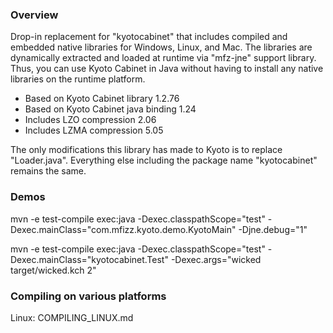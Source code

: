 ### Overview

Drop-in replacement for "kyotocabinet" that includes compiled and embedded
native libraries for Windows, Linux, and Mac.  The libraries are dynamically
extracted and loaded at runtime via "mfz-jne" support library.  Thus, you can
use Kyoto Cabinet in Java without having to install any native libraries on
the runtime platform.

 - Based on Kyoto Cabinet library 1.2.76
 - Based on Kyoto Cabinet java binding 1.24
 - Includes LZO compression 2.06
 - Includes LZMA compression 5.05

The only modifications this library has made to Kyoto is to replace "Loader.java".
Everything else including the package name "kyotocabinet" remains the same.

### Demos

mvn -e test-compile exec:java -Dexec.classpathScope="test" -Dexec.mainClass="com.mfizz.kyoto.demo.KyotoMain" -Djne.debug="1"

mvn -e test-compile exec:java -Dexec.classpathScope="test" -Dexec.mainClass="kyotocabinet.Test" -Dexec.args="wicked target/wicked.kch 2"

### Compiling on various platforms

Linux: COMPILING_LINUX.md
